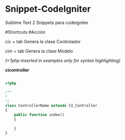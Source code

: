 Snippet-CodeIgniter
===================

Sublime Text 2 Snippets para codeigniter


#Shortcuts    #Acción

cic + tab    Genera la clase Controlador

cim + tab    Genera la clase Modelo



*(<?php inserted in examples only for syntax highlighting)*

**cicontroller**

```php

<?php

/**
* 
*/
class ControllerName extends CI_Controller
{
	public function index()
	{
		
	}
}

```